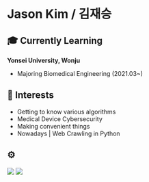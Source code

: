 **Jason Kim / 김재승**
========================


## 🎓 Currently Learning
**Yonsei University, Wonju**

- Majoring Biomedical Engineering (2021.03~)

## 🔬 Interests

- Getting to know various algorithms
- Medical Device Cybersecurity
- Making convenient things
- Nowadays | Web Crawling in Python

## ⚙️
<img src="https://img.shields.io/badge/Python-3766AB?style=flat-square&logo=Python&logoColor=white"/></a>
<img src="https://img.shields.io/badge/MATLAB-FF6600?style=flat-square&logo=Atlassian&logoColor=blue"/>
